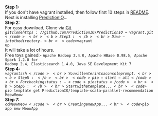<b>Step 1:</b><br>
If you don't have vagrant installed, then follow first 10 steps in <a href="https://github.com/dragonwolverines/GettingStarted-Vagrant-Win8.1/blob/master/README.md">README</a>.<br>
Next is installing <a href="http://docs.prediction.io/">PredictionIO</a>... <br>
<b>Step 2:</b><br>
For easy download, Clone via <a href="http://git-scm.com/download/win">Git</a>. <br>
<code>$git clone https://github.com/PredictionIO/PredictionIO-Vagrant.git</code><br>
<b>Step 3:</b><br>
Dive-in to the directory. <br>
<code>$vagrant up</code><br>
It will take a lot of hours. <br>
Free toys gained:- <code>Apache Hadoop 2.4.0,
Apache HBase 0.98.6,
Apache Spark 1.2.0 for Hadoop 2.4,
Elasticsearch 1.4.0,
Java SE Development Kit 7 </code><br>
<b>Step 4:</b><br>
<code>$vagrant ssh</code><br>
You will enter into a console prompt.<br>
<b>Step 5:</b><br>
<code>pio-start-all</code><br>
For checking status:- <code>pio status</code><br>
<b>Step 6:</b><br>
Start with a template...<br>
<code>$ pio template get PredictionIO/template-scala-parallel-recommendation MeowMeow </code>
<br>
<b>Step 7:</b><br>
<code>$cd MeowMeow</code><br>
Creating a new App... <br>
<code>$pio app new MeowApp </code>
